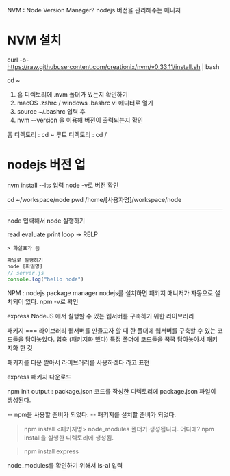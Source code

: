 NVM : Node Version Manager?
nodejs 버전을 관리해주는 매니저

# NVM 설치

curl -o- https://raw.githubusercontent.com/creationix/nvm/v0.33.11/install.sh | bash

cd ~ 
1. 홈 디렉토리에 .nvm 폴더가 있는지 확인하기
2. macOS .zshrc  /  windows .bashrc vi 에디터로 열기
3. source ~/.bashrc 입력 후
4. nvm --version 을 이용해 버전이 출력되는지 확인 

홈 디렉토리 : cd ~
루트 디렉토리 : cd /

# nodejs 버전 업
nvm install --lts 입력
node -v로 버전 확인

cd ~/workspace/node
pwd
/home/[사용자명]/workspace/node

---------------------------------------------------

node 입력해서 node 실행하기

read evaluate print loop -> RELP
```REPL
> 화살표가 뜸

```

```js
파일로 실행하기
node [파일명]
// server.js
console.log("hello node")
```

NPM : nodejs package manager
nodejs를 설치하면 패키지 매니저가 자동으로 설치되어 있다.
npm -v로 확인

express
NodeJS 에서 실행할 수 있는 웹서버를 구축하기 위한 라이브러리

패키지 === 라이브러리
웹서버를 만들고자 할 때 한 폴더에 웹서버를 구축할 수 있는 코드들을 담아놓았다.
압축 (패키지화 했다)
특정 폴더에 코드들을 꾹꾹 담아놓아서 패키지화 한 것


패키지를 다운 받아서 라이브러리를 사용하겠다 라고 표현 

express 패키지 다운로드

npm init 
output : package.json
코드를 작성한 디렉토리에 package.json 파일이 생성된다.

-- npm을 사용할 준비가 되었다.
-- 패키지를 설치할 준비가 되었다.

> npm install <패키지명>
> node_modules 폴더가 생성됩니다. 어디에?
> npm install을 실행한 디렉토리에 생성됨.

> npm install express

node_modules를 확인하기 위해서 ls-al 입력
